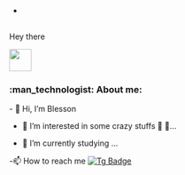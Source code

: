  - <h2>

  Hey there

  <img src="https://media.giphy.com/media/hvRJCLFzcasrR4ia7z/giphy.gif" width="40"/>

</h2>

<h3>:man_technologist: About me:</h3>
 - 👋 Hi, I’m Blesson

 - 👀 I’m interested in some crazy stuffs 🌌  🔭...

 - 💐 I’m currently studying ...

 -📫 How to reach me [![Tg Badge](https://img.shields.io/badge/-𝙱𝚕𝚎𝚜𝚜𝚘𝚗-blue?style=flat&logo=telegram&logoColor=white)](https://t.me/blesson_TG)







